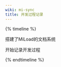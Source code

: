 ```yaml
---
wiki: mi-sync
title: 开发过程记录
---
```


{% timeline %}

<!-- node 2024年 5月 5日 -->

搭建了MiLoad的文档系统

开始记录开发过程

{% endtimeline %}
